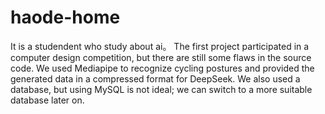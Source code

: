 # haode-home
It is a studendent who study about ai。
The first project participated in a computer design competition, but there are still some flaws in the source code. We used Mediapipe to recognize cycling postures and provided the generated data in a compressed format for DeepSeek. We also used a database, but using MySQL is not ideal; we can switch to a more suitable database later on.
